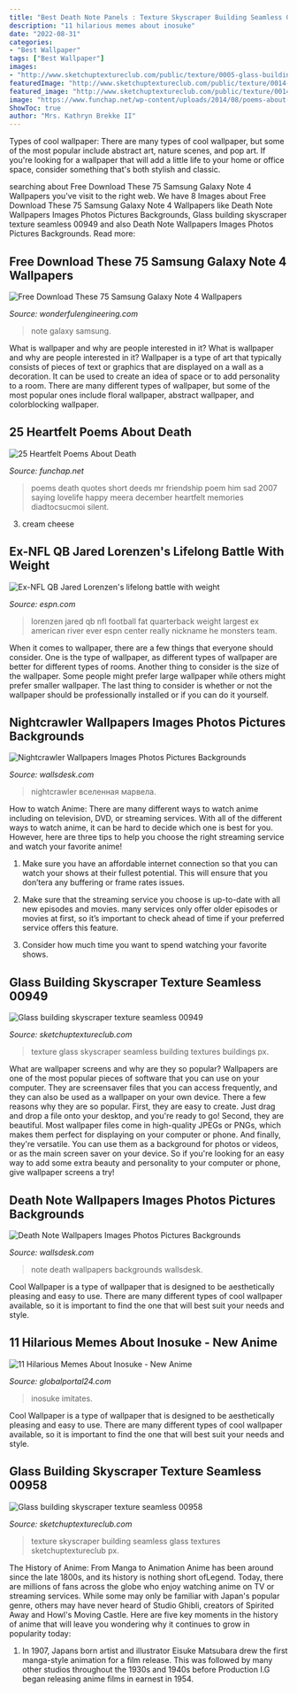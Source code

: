 ```yaml
---
title: "Best Death Note Panels : Texture Skyscraper Building Seamless Glass Textures Sketchuptextureclub Px"
description: "11 hilarious memes about inosuke"
date: "2022-08-31"
categories:
- "Best Wallpaper"
tags: ["Best Wallpaper"]
images:
- "http://www.sketchuptextureclub.com/public/texture/0005-glass-building-skyscraper-texture-seamless.jpg"
featuredImage: "http://www.sketchuptextureclub.com/public/texture/0014-glass-building-skyscraper-texture-seamless.jpg"
featured_image: "http://www.sketchuptextureclub.com/public/texture/0014-glass-building-skyscraper-texture-seamless.jpg"
image: "https://www.funchap.net/wp-content/uploads/2014/08/poems-about-death.jpg"
ShowToc: true
author: "Mrs. Kathryn Brekke II"
---
```



Types of cool wallpaper:
There are many types of cool wallpaper, but some of the most popular include abstract art, nature scenes, and pop art. If you're looking for a wallpaper that will add a little life to your home or office space, consider something that's both stylish and classic.

	

		
searching about Free Download These 75 Samsung Galaxy Note 4 Wallpapers you've visit to the right web. We have 8 Images about Free Download These 75 Samsung Galaxy Note 4 Wallpapers like Death Note Wallpapers Images Photos Pictures Backgrounds, Glass building skyscraper texture seamless 00949 and also Death Note Wallpapers Images Photos Pictures Backgrounds. Read more:
		
    
## Free Download These 75 Samsung Galaxy Note 4 Wallpapers

<img loading=lazy src="https://wonderfulengineering.com/wp-content/uploads/2014/11/Note-4-Wallpaper-23.jpg" onerror="this.onerror=null;this.src='https://tse1.mm.bing.net/th?id=OIP.yExScDE2CYAqeyHV990LWQHaNK&amp;pid=15.1';" alt="Free Download These 75 Samsung Galaxy Note 4 Wallpapers">

_Source: wonderfulengineering.com_

>note galaxy samsung. 

	

What is wallpaper and why are people interested in it?
What is wallpaper and why are people interested in it?
Wallpaper is a type of art that typically consists of pieces of text or graphics that are displayed on a wall as a decoration. It can be used to create an idea of space or to add personality to a room. There are many different types of wallpaper, but some of the most popular ones include floral wallpaper, abstract wallpaper, and colorblocking wallpaper.

    
## 25 Heartfelt Poems About Death

<img loading=lazy src="https://www.funchap.net/wp-content/uploads/2014/08/poems-about-death.jpg" onerror="this.onerror=null;this.src='https://tse1.mm.bing.net/th?id=OIP.qeZXyZ0U_vTU1xWCLs1f_AHaLP&amp;pid=15.1';" alt="25 Heartfelt Poems About Death">

_Source: funchap.net_

>poems death quotes short deeds mr friendship poem him sad 2007 saying lovelife happy meera december heartfelt memories diadtocsucmoi silent. 

	

3. cream cheese 

    
## Ex-NFL QB Jared Lorenzen&#039;s Lifelong Battle With Weight

<img loading=lazy src="https://a.espncdn.com/photo/2014/0819/otl_lorenzen02_1600x2132.jpg" onerror="this.onerror=null;this.src='https://tse2.mm.bing.net/th?id=OIP.QnV0nEe_3FrkdF-OCHVmxAHaJ3&amp;pid=15.1';" alt="Ex-NFL QB Jared Lorenzen&#039;s lifelong battle with weight">

_Source: espn.com_

>lorenzen jared qb nfl football fat quarterback weight largest ex american river ever espn center really nickname he monsters team. 

	

When it comes to wallpaper, there are a few things that everyone should consider. One is the type of wallpaper, as different types of wallpaper are better for different types of rooms. Another thing to consider is the size of the wallpaper. Some people might prefer large wallpaper while others might prefer smaller wallpaper. The last thing to consider is whether or not the wallpaper should be professionally installed or if you can do it yourself.

    
## Nightcrawler Wallpapers Images Photos Pictures Backgrounds

<img loading=lazy src="https://wallsdesk.com/wp-content/uploads/2016/12/Nightcrawler-Computer-Wallpaper.jpg" onerror="this.onerror=null;this.src='https://tse2.mm.bing.net/th?id=OIP.CHaBR7qfF9FL0Gx2X7RfCgHaEK&amp;pid=15.1';" alt="Nightcrawler Wallpapers Images Photos Pictures Backgrounds">

_Source: wallsdesk.com_

>nightcrawler вселенная марвела. 

	

How to watch Anime: There are many different ways to watch anime including on television, DVD, or streaming services.
With all of the different ways to watch anime, it can be hard to decide which one is best for you. However, here are three tips to help you choose the right streaming service and watch your favorite anime!
1. Make sure you have an affordable internet connection so that you can watch your shows at their fullest potential. This will ensure that you don’tera any buffering or frame rates issues.

2. Make sure that the streaming service you choose is up-to-date with all new episodes and movies. many services only offer older episodes or movies at first, so it’s important to check ahead of time if your preferred service offers this feature.

3. Consider how much time you want to spend watching your favorite shows.

    
## Glass Building Skyscraper Texture Seamless 00949

<img loading=lazy src="http://www.sketchuptextureclub.com/public/texture/0005-glass-building-skyscraper-texture-seamless.jpg" onerror="this.onerror=null;this.src='https://tse2.mm.bing.net/th?id=OIP.fxxb1Lf95qRyDv0FO59oowHaW2&amp;pid=15.1';" alt="Glass building skyscraper texture seamless 00949">

_Source: sketchuptextureclub.com_

>texture glass skyscraper seamless building textures buildings px. 

	

What are wallpaper screens and why are they so popular?
Wallpapers are one of the most popular pieces of software that you can use on your computer. They are screensaver files that you can access frequently, and they can also be used as a wallpaper on your own device. There a few reasons why they are so popular. First, they are easy to create. Just drag and drop a file onto your desktop, and you're ready to go! Second, they are beautiful. Most wallpaper files come in high-quality JPEGs or PNGs, which makes them perfect for displaying on your computer or phone. And finally, they're versatile. You can use them as a background for photos or videos, or as the main screen saver on your device. So if you're looking for an easy way to add some extra beauty and personality to your computer or phone, give wallpaper screens a try!

    
## Death Note Wallpapers Images Photos Pictures Backgrounds

<img loading=lazy src="https://wallsdesk.com/wp-content/uploads/2016/11/death-note-Photos.jpg" onerror="this.onerror=null;this.src='https://tse2.mm.bing.net/th?id=OIP.iBiy2Z_bwuvYC5wLFzvM9QHaEK&amp;pid=15.1';" alt="Death Note Wallpapers Images Photos Pictures Backgrounds">

_Source: wallsdesk.com_

>note death wallpapers backgrounds wallsdesk. 

	

Cool Wallpaper is a type of wallpaper that is designed to be aesthetically pleasing and easy to use. There are many different types of cool wallpaper available, so it is important to find the one that will best suit your needs and style.

    
## 11 Hilarious Memes About Inosuke - New Anime

<img loading=lazy src="https://globalportal24.com/wp-content/uploads/2021/05/8-15.png" onerror="this.onerror=null;this.src='https://tse1.mm.bing.net/th?id=OIP.N9iK1GFMCp7Rl_LLjyQGcQHaHe&amp;pid=15.1';" alt="11 Hilarious Memes About Inosuke - New Anime">

_Source: globalportal24.com_

>inosuke imitates. 

	

Cool Wallpaper is a type of wallpaper that is designed to be aesthetically pleasing and easy to use. There are many different types of cool wallpaper available, so it is important to find the one that will best suit your needs and style.

    
## Glass Building Skyscraper Texture Seamless 00958

<img loading=lazy src="http://www.sketchuptextureclub.com/public/texture/0014-glass-building-skyscraper-texture-seamless.jpg" onerror="this.onerror=null;this.src='https://tse3.mm.bing.net/th?id=OIP.pjvEK8mdvcuo6sWcuNeaQwHaRS&amp;pid=15.1';" alt="Glass building skyscraper texture seamless 00958">

_Source: sketchuptextureclub.com_

>texture skyscraper building seamless glass textures sketchuptextureclub px. 

	

The History of Anime: From Manga to Animation
Anime has been around since the late 1800s, and its history is nothing short ofLegend. Today, there are millions of fans across the globe who enjoy watching anime on TV or streaming services. While some may only be familiar with Japan's popular genre, others may have never heard of Studio Ghibli, creators of Spirited Away and Howl's Moving Castle. Here are five key moments in the history of anime that will leave you wondering why it continues to grow in popularity today:
1) In 1907, Japans born artist and illustrator Eisuke Matsubara drew the first manga-style animation for a film release. This was followed by many other studios throughout the 1930s and 1940s before Production I.G began releasing anime films in earnest in 1954.

